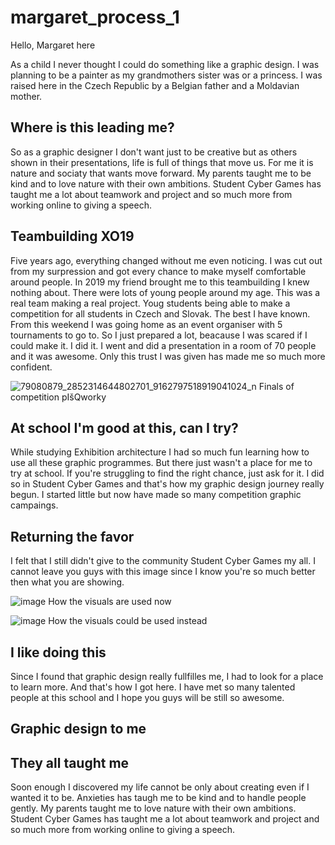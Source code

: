 # margaret_process_1 

Hello, Margaret here

As a child I never thought I could do something like a graphic design. I was planning to be a painter as my grandmothers sister was or a princess.
I was raised here in the Czech Republic by a Belgian father and a Moldavian mother. 

## Where is this leading me?
So as a graphic designer I don't want just to be creative but as others shown in their presentations, life is full of things that move us. For me it is nature and sociaty that wants move forward.
My parents taught me to be kind and to love nature with their own ambitions.
Student Cyber Games has taught me a lot about teamwork and project and so much more from working online to giving a speech.

## Teambuilding XO19
Five years ago, everything changed without me even noticing. I was cut out from my surpression and got every chance to make myself comfortable around people. In 2019 my friend brought me to this teambuilding I knew nothing about. There were lots of young people around my age. This was a real team making a real project. Youg students being able to make a competition for all students in Czech and Slovak. The best I have known. From this weekend I was going home as an event organiser with 5 tournaments to go to. So I just prepared a lot, beacause I was scared if I could make it. I did it. I went and did a presentation in a room of 70 people and it was awesome. Only this trust I was given has made me so much more confident.

![79080879_2852314644802701_9162797518919041024_n](https://github.com/user-attachments/assets/023c8af3-1ef6-49b2-974e-b90510729ea8)
Finals of competition pIšQworky

## At school I'm good at this, can I try?
While studying Exhibition architecture I had so much fun learning how to use all these graphic programmes. But there just wasn't a place for me to try at school. If you're struggling to find the right chance, just ask for it. I did so in Student Cyber Games and that's how my graphic design journey really begun. I started little but now have made so many competition graphic campaings.


## Returning the favor
I felt that I still didn't give to the community Student Cyber Games my all. I cannot leave you guys with this image since I know you're so much better then what you are showing.

![image](https://github.com/user-attachments/assets/b7a5e0d2-fda7-4e12-b44a-a28e73e686a1)
How the visuals are used now

![image](https://github.com/user-attachments/assets/96cc738b-1c6e-40a5-97f4-abb0b62f6ca4)
How the visuals could be used instead


## I like doing this
Since I found that graphic design really fullfilles me, I had to look for a place to learn more. And that's how I got here. I have met so many talented people at this school and I hope you guys will be still so awesome.

## Graphic design to me


## They all taught me
Soon enough I discovered my life cannot be only about creating even if I wanted it to be. Anxieties has taugh me to be kind and to handle people gently. My parents taught me to love nature with their own ambitions. Student Cyber Games has taught me a lot about teamwork and project and so much more from working online to giving a speech.

